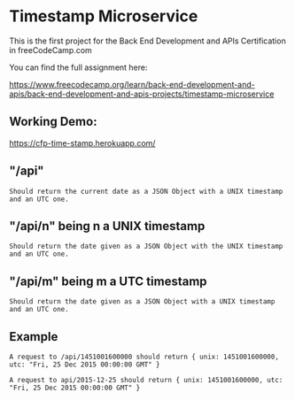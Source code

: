 # Timestamp Microservice

This is the first project for the Back End Development and APIs Certification in freeCodeCamp.com


You can find the full assignment here:

https://www.freecodecamp.org/learn/back-end-development-and-apis/back-end-development-and-apis-projects/timestamp-microservice

## Working Demo:
https://cfp-time-stamp.herokuapp.com/


## "/api" 
    Should return the current date as a JSON Object with a UNIX timestamp and an UTC one.

## "/api/n" being n a UNIX timestamp 
    Should return the date given as a JSON Object with the UNIX timestamp and an UTC one.

## "/api/m" being m a UTC timestamp 
    Should return the date given as a JSON Object with a UNIX timestamp and an UTC one.


## Example
    A request to /api/1451001600000 should return { unix: 1451001600000, utc: "Fri, 25 Dec 2015 00:00:00 GMT" }

    A request to api/2015-12-25 should return { unix: 1451001600000, utc: "Fri, 25 Dec 2015 00:00:00 GMT" }


